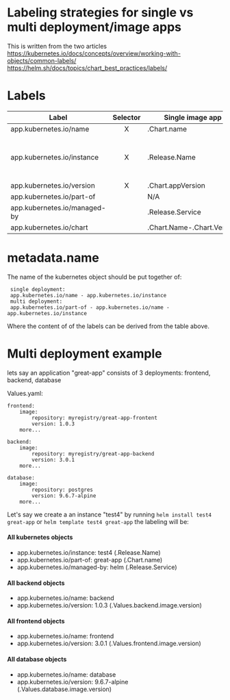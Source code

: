 # Labeling strategies for single vs multi deployment/image apps
This is written from the two articles 
https://kubernetes.io/docs/concepts/overview/working-with-objects/common-labels/
https://helm.sh/docs/topics/chart_best_practices/labels/

# Labels
| Label | Selector | Single image app | multi image app | description |
|-------|:--------:|------------------|-----------------|-------------|
| app.kubernetes.io/name | X | .Chart.name | <component-name> | 
| app.kubernetes.io/instance | X | .Release.Name | .Release.Name | The first arg when helm template or helm install
| app.kubernetes.io/version | X | .Chart.appVersion | .Values.<component-name>.image.version |
| app.kubernetes.io/part-of | | N/A | .Chart.name | 
| app.kubernetes.io/managed-by | | .Release.Service |
| app.kubernetes.io/chart | | .Chart.Name-.Chart.Version | .Chart.Name-.Chart.Version

# metadata.name
The name of the kubernetes object should be put together of:
``` 
 single deployment:
 app.kubernetes.io/name - app.kubernetes.io/instance
 multi deployment:
 app.kubernetes.io/part-of - app.kubernetes.io/name - app.kubernetes.io/instance
``` 
Where the content of of the labels can be derived from the table above.

# Multi deployment example
lets say an application "great-app" consists of 3 deployments: frontend, backend, database

Values.yaml:
``` 
frontend:
    image:
        repository: myregistry/great-app-frontent
        version: 1.0.3
    more...

backend:
    image:
        repository: myregistry/great-app-backend
        version: 3.0.1
    more...

database:
    image:
        repository: postgres
        version: 9.6.7-alpine
    more...
``` 

Let's say we create a an instance "test4" by running `helm install test4 great-app` or `helm template test4 great-app` the labeling will be:
#### All kubernetes objects
* app.kubernetes.io/instance: test4 (.Release.Name)
* app.kubernetes.io/part-of: great-app (.Chart.name)
* app.kubernetes.io/managed-by: helm (.Release.Service)
#### All backend objects
* app.kubernetes.io/name: backend
* app.kubernetes.io/version: 1.0.3 (.Values.backend.image.version) 
#### All frontend objects
* app.kubernetes.io/name: frontend
* app.kubernetes.io/version: 3.0.1 (.Values.frontend.image.version) 
#### All database objects
* app.kubernetes.io/name: database 
* app.kubernetes.io/version: 9.6.7-alpine (.Values.database.image.version) 